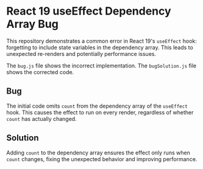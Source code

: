 # React 19 useEffect Dependency Array Bug

This repository demonstrates a common error in React 19's `useEffect` hook:  forgetting to include state variables in the dependency array. This leads to unexpected re-renders and potentially performance issues.

The `bug.js` file shows the incorrect implementation. The `bugSolution.js` file shows the corrected code.

## Bug
The initial code omits `count` from the dependency array of the `useEffect` hook.  This causes the effect to run on every render, regardless of whether `count` has actually changed.

## Solution
Adding `count` to the dependency array ensures the effect only runs when `count` changes, fixing the unexpected behavior and improving performance.